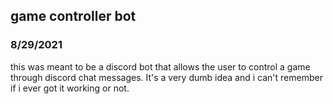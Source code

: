 ## game controller bot
### 8/29/2021

this was meant to be a discord bot that allows the user to control a game through discord chat messages. It's a very dumb idea and i can't remember if i ever got it working or not.